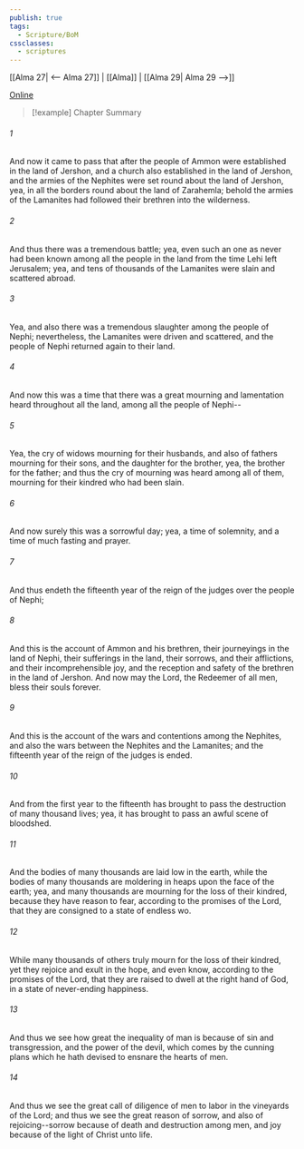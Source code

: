 ```yaml
---
publish: true
tags:
  - Scripture/BoM
cssclasses:
  - scriptures
---
```

[[Alma 27| <-- Alma 27]] | [[Alma]] | [[Alma 29| Alma 29 -->]]

[Online](https://churchofjesuschrist.org/study/scriptures/bofm/alma/28?lang=eng)

>[!example] Chapter Summary
>
###### 1
And now it came to pass that after the people of Ammon were established in the land of Jershon, and a church also established in the land of Jershon, and the armies of the Nephites were set round about the land of Jershon, yea, in all the borders round about the land of Zarahemla; behold the armies of the Lamanites had followed their brethren into the wilderness.
###### 2
And thus there was a tremendous battle; yea, even such an one as never had been known among all the people in the land from the time Lehi left Jerusalem; yea, and tens of thousands of the Lamanites were slain and scattered abroad.
###### 3
Yea, and also there was a tremendous slaughter among the people of Nephi; nevertheless, the Lamanites were driven and scattered, and the people of Nephi returned again to their land.
###### 4
And now this was a time that there was a great mourning and lamentation heard throughout all the land, among all the people of Nephi--
###### 5
Yea, the cry of widows mourning for their husbands, and also of fathers mourning for their sons, and the daughter for the brother, yea, the brother for the father; and thus the cry of mourning was heard among all of them, mourning for their kindred who had been slain.
###### 6
And now surely this was a sorrowful day; yea, a time of solemnity, and a time of much fasting and prayer.
###### 7
And thus endeth the fifteenth year of the reign of the judges over the people of Nephi;
###### 8
And this is the account of Ammon and his brethren, their journeyings in the land of Nephi, their sufferings in the land, their sorrows, and their afflictions, and their incomprehensible joy, and the reception and safety of the brethren in the land of Jershon. And now may the Lord, the Redeemer of all men, bless their souls forever.
###### 9
And this is the account of the wars and contentions among the Nephites, and also the wars between the Nephites and the Lamanites; and the fifteenth year of the reign of the judges is ended.
###### 10
And from the first year to the fifteenth has brought to pass the destruction of many thousand lives; yea, it has brought to pass an awful scene of bloodshed.
###### 11
And the bodies of many thousands are laid low in the earth, while the bodies of many thousands are moldering in heaps upon the face of the earth; yea, and many thousands are mourning for the loss of their kindred, because they have reason to fear, according to the promises of the Lord, that they are consigned to a state of endless wo.
###### 12
While many thousands of others truly mourn for the loss of their kindred, yet they rejoice and exult in the hope, and even know, according to the promises of the Lord, that they are raised to dwell at the right hand of God, in a state of never-ending happiness.
###### 13
And thus we see how great the inequality of man is because of sin and transgression, and the power of the devil, which comes by the cunning plans which he hath devised to ensnare the hearts of men.
###### 14
And thus we see the great call of diligence of men to labor in the vineyards of the Lord; and thus we see the great reason of sorrow, and also of rejoicing--sorrow because of death and destruction among men, and joy because of the light of Christ unto life.




